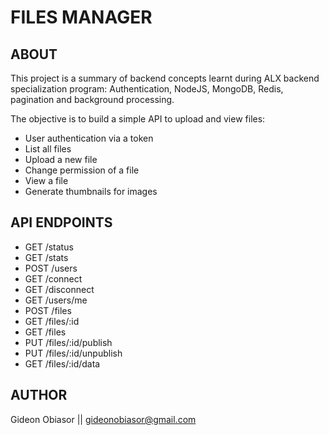 # FILES MANAGER
## ABOUT
This project is a summary of backend concepts learnt during ALX backend specialization program: Authentication, NodeJS, MongoDB, Redis, pagination and background processing.

The objective is to build a simple API to upload and view files:
- User authentication via a token
- List all files
- Upload a new file
- Change permission of a file
- View a file
- Generate thumbnails for images

## API ENDPOINTS
- GET /status
- GET /stats
- POST /users
- GET /connect
- GET /disconnect
- GET /users/me
- POST /files
- GET /files/:id
- GET /files
- PUT /files/:id/publish
- PUT /files/:id/unpublish
- GET /files/:id/data

## AUTHOR
Gideon Obiasor || gideonobiasor@gmail.com